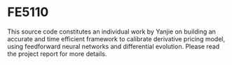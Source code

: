 # FE5110
This source code constitutes an individual work by Yanjie on building an accurate and time efficient framework to calibrate derivative pricing model, using feedforward neural networks and differential evolution.
Please read the project report for more details.

